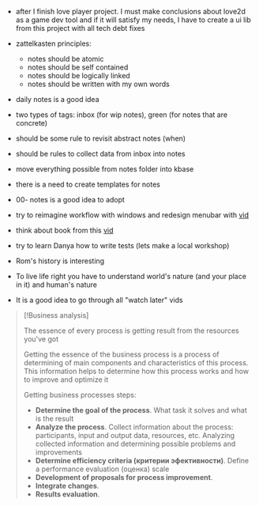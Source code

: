 - after I finish love player project. I must make conclusions about love2d as a game dev tool and if it will satisfy my needs, I have to create a ui lib from this project with all tech debt fixes
- zattelkasten principles:
	- notes should be atomic
	- notes should be self contained
	- notes should be logically linked
	- notes should be written with my own words
- daily notes is a good idea
- two types of tags: inbox (for wip notes), green (for notes that are concrete)
- should be some rule to revisit abstract notes (when)
- should be rules to collect data from inbox into notes
- move everything possible from notes folder into kbase
- there is a need to create templates for notes
- 00- notes is a good idea to adopt

- try to reimagine workflow with windows and redesign menubar with [vid](https://www.youtube.com/watch?v=5nwnJjr5eOo)
- think about book from this [vid](https://www.youtube.com/watch?v=T1kC-dy-Bs4&t=416s)

- try to learn Danya how to write tests (lets make a local workshop)

- Rom's history is interesting

- To live life right you have to understand world's nature (and your place in it) and human's nature

- It is a good idea to go through all "watch later" vids

> [!Business analysis]
> 
> The essence of every process is getting result from the resources you've got
>
>  Getting the essence of the business process is a process of determining of main components and characteristics of this process. This information helps to determine how this process works and how to improve and optimize it
>
> Getting business processes steps:
> - **Determine the goal of the process**. What task it solves and what is the result
> - **Analyze the process**. Collect information about the process: participants, input and output data, resources, etc. Analyzing collected information and determining possible problems and improvements
> - **Determine efficiency criteria (критерии эфективности)**. Define a performance evaluation (оценка) scale
> - **Development of proposals for process improvement**. 
> - **Integrate changes**.
> - **Results evaluation**.
